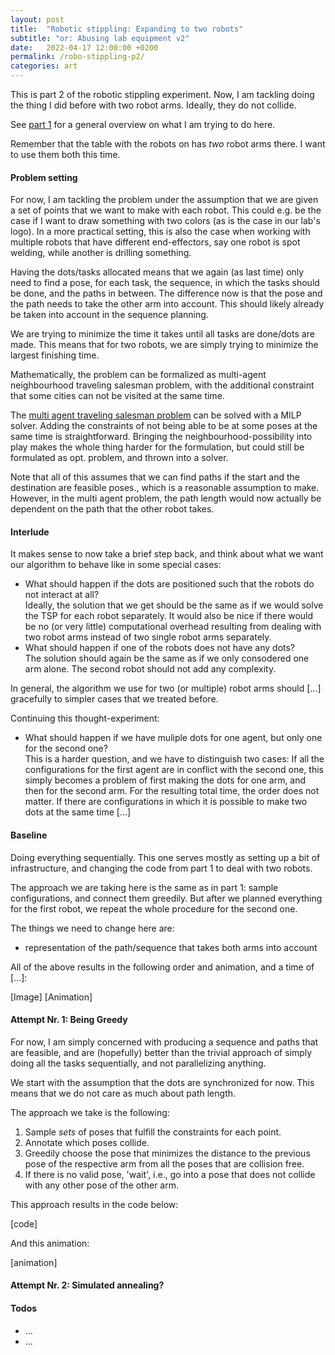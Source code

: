 ```yaml
---
layout: post
title:  "Robotic stippling: Expanding to two robots"
subtitle: "or: Abusing lab equipment v2"
date:   2022-04-17 12:00:00 +0200
permalink: /robo-stippling-p2/
categories: art 
---
```


<p class="preface">
    This is part 2 of the robotic stippling experiment.
    Now, I am tackling doing the thing I did before with two robot arms.
    Ideally, they do not collide.
</p>

See [part 1](/robo-stippling/) for a general overview on what I am trying to do here.

Remember that the table with the robots on has _two_ robot arms there.
I want to use them both this time.

#### Problem setting

For now, I am tackling the problem under the assumption that we are given a set of points that we want to make with each robot.
This could e.g. be the case if I want to draw something with two colors (as is the case in our lab's logo).
In a more practical setting, this is also the case when working with multiple robots that have different end-effectors, say one robot is spot welding, while another is drilling something.

Having the dots/tasks allocated means that we again (as last time) only need to find a pose, for each task, the sequence, in which the tasks should be done, and the paths in between.
The difference now is that the pose and the path needs to take the other arm into account.
This should likely already be taken into account in the sequence planning.

We are trying to minimize the time it takes until all tasks are done/dots are made.
This means that for two robots, we are simply trying to minimize the largest finishing time.

Mathematically, the problem can be formalized as multi-agent neighbourhood traveling salesman problem, with the additional constraint that some cities can not be visited at the same time.

The [multi agent traveling salesman problem](https://neos-guide.org/content/multiple-traveling-salesman-problem-mtsp) can be solved with a MILP solver.
Adding the constraints of not being able to be at some poses at the same time is straightforward.
Bringing the neighbourhood-possibility into play makes the whole thing harder for the formulation, but could still be formulated as opt. problem, and thrown into a solver.

Note that all of this assumes that we can find paths if the start and the destination are feasible poses., which is a reasonable assumption to make.
However, in the multi agent problem, the path length would now actually be dependent on the path that the other robot takes.

#### Interlude

It makes sense to now take a brief step back, and think about what we want our algorithm to behave like in some special cases:

- What should happen if the dots are positioned such that the robots do not interact at all? <br>
  Ideally, the solution that we get should be the same as if we would solve the TSP for each robot separately. It would also be nice if there would be no (or very little) computational overhead resulting from dealing with two robot arms instead of two single robot arms separately.
- What should happen if one of the robots does not have any dots?<br>
  The solution should again be the same as if we only consodered one arm alone. The second robot should not add any complexity.

In general, the algorithm we use for two (or multiple) robot arms should [...] gracefully to simpler cases that we treated before.

Continuing this thought-experiment:

- What should happen if we have muliple dots for one agent, but only one for the second one? <br>
  This is a harder question, and we have to distinguish two cases: If all the configurations for the first agent are in conflict with the second one, this simply becomes a problem of first making the dots for one arm, and then for the second arm. For the resulting total time, the order does not matter. If there are configurations in which it is possible to make two dots at the same time [...]

#### Baseline

Doing everything sequentially.
This one serves mostly as setting up a bit of infrastructure, and changing the code from part 1 to deal with two robots.

The approach we are taking here is the same as in part 1: sample configurations, and connect them greedily.
But after we planned everything for the first robot, we repeat the whole procedure for the second one.

The things we need to change here are:
- representation of the path/sequence that takes both arms into account

All of the above results in the following order and animation, and a time of [...]:

[Image] [Animation]

#### Attempt Nr. 1: Being Greedy

For now, I am simply concerned with producing a sequence and paths that are feasible, and are (hopefully) better than the trivial approach of simply doing all the tasks sequentially, and not parallelizing anything.

We start with the assumption that the dots are synchronized for now.
This means that we do not care as much about path length.

The approach we take is the following:

1. Sample _sets_ of poses that fulfill the constraints for each point.
2. Annotate which poses collide.
3. Greedily choose the pose that minimizes the distance to the previous pose of the respective arm from all the poses that are collision free.
4. If there is no valid pose, 'wait', i.e., go into a pose that does not collide with any other pose of the other arm.

This approach results in the code below:

[code]

And this animation:

[animation]

#### Attempt Nr. 2: Simulated annealing?

#### Todos

- ...
- ...
